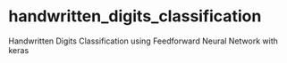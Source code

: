 # handwritten_digits_classification
Handwritten Digits Classification using Feedforward Neural Network with keras
